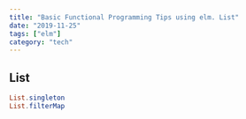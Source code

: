 ```yaml
---
title: "Basic Functional Programming Tips using elm. List"
date: "2019-11-25"
tags: ["elm"]
category: "tech"
---
```


## List

```elm
List.singleton
List.filterMap
```
